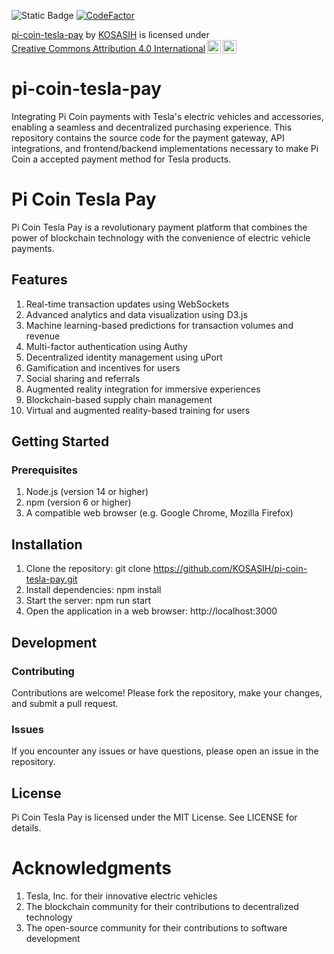 ![Static Badge](https://img.shields.io/badge/Pi-Drive-gold)
[![CodeFactor](https://www.codefactor.io/repository/github/kosasih/pi-coin-tesla-pay/badge/main)](https://www.codefactor.io/repository/github/kosasih/pi-coin-tesla-pay/overview/main)

<p xmlns:cc="http://creativecommons.org/ns#" xmlns:dct="http://purl.org/dc/terms/"><a property="dct:title" rel="cc:attributionURL" href="https://github.com/KOSASIH/pi-coin-tesla-pay">pi-coin-tesla-pay</a> by <a rel="cc:attributionURL dct:creator" property="cc:attributionName" href="https://www.linkedin.com/in/kosasih-81b46b5a">KOSASIH</a> is licensed under <a href="https://creativecommons.org/licenses/by/4.0/?ref=chooser-v1" target="_blank" rel="license noopener noreferrer" style="display:inline-block;">Creative Commons Attribution 4.0 International<img style="height:22px!important;margin-left:3px;vertical-align:text-bottom;" src="https://mirrors.creativecommons.org/presskit/icons/cc.svg?ref=chooser-v1" alt=""><img style="height:22px!important;margin-left:3px;vertical-align:text-bottom;" src="https://mirrors.creativecommons.org/presskit/icons/by.svg?ref=chooser-v1" alt=""></a></p>

# pi-coin-tesla-pay
Integrating Pi Coin payments with Tesla's electric vehicles and accessories, enabling a seamless and decentralized purchasing experience. This repository contains the source code for the payment gateway, API integrations, and frontend/backend implementations necessary to make Pi Coin a accepted payment method for Tesla products. 

# Pi Coin Tesla Pay

Pi Coin Tesla Pay is a revolutionary payment platform that combines the power of blockchain technology with the convenience of electric vehicle payments.

## Features

1. Real-time transaction updates using WebSockets
2. Advanced analytics and data visualization using D3.js
3. Machine learning-based predictions for transaction volumes and revenue
4. Multi-factor authentication using Authy
5. Decentralized identity management using uPort
6. Gamification and incentives for users
7. Social sharing and referrals
8. Augmented reality integration for immersive experiences
9. Blockchain-based supply chain management
10. Virtual and augmented reality-based training for users

## Getting Started

### Prerequisites

1. Node.js (version 14 or higher)
2. npm (version 6 or higher)
3. A compatible web browser (e.g. Google Chrome, Mozilla Firefox)

## Installation

1. Clone the repository: git clone https://github.com/KOSASIH/pi-coin-tesla-pay.git
2. Install dependencies: npm install
3. Start the server: npm run start
3. Open the application in a web browser: http://localhost:3000

## Development

### Contributing

Contributions are welcome! Please fork the repository, make your changes, and submit a pull request.

### Issues

If you encounter any issues or have questions, please open an issue in the repository.

## License

Pi Coin Tesla Pay is licensed under the MIT License. See LICENSE for details.

# Acknowledgments

1. Tesla, Inc. for their innovative electric vehicles
2. The blockchain community for their contributions to decentralized technology
3. The open-source community for their contributions to software development
